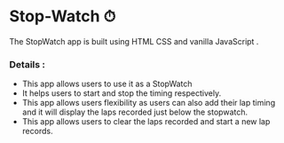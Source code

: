 # Stop-Watch ⏱

The StopWatch app is built using HTML CSS and vanilla JavaScript .



### Details :

- This app allows users to use it as a StopWatch
- It helps users to start and stop the timing respectively.
- This app allows users flexibility as users can also add their lap timing and it will display the laps recorded just below the stopwatch.
- This app allows users to clear the laps recorded and start a new lap records.


